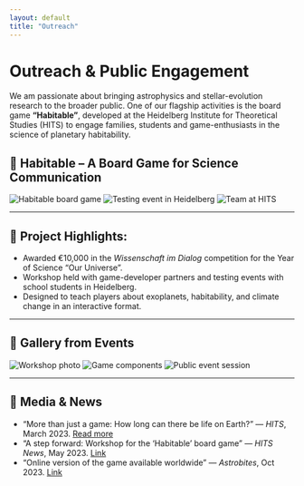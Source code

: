 ```yaml
---
layout: default
title: "Outreach"
---
```


# Outreach & Public Engagement

<div class="outreach-intro">
  <p>
    We am passionate about bringing astrophysics and stellar-evolution research to the broader public.  
    One of our flagship activities is the board game <strong>“Habitable”</strong>, developed at the Heidelberg Institute for Theoretical Studies (HITS) to engage families, students and game-enthusiasts in the science of planetary habitability.  
  </p>
</div>

## 🎲 Habitable – A Board Game for Science Communication

<div class="image-carousel">
  <img src="/assets/images/habitable-1.jpg" alt="Habitable board game">
  <img src="/assets/images/habitable-2.jpg" alt="Testing event in Heidelberg">
  <img src="/assets/images/habitable-3.jpg" alt="Team at HITS">
</div>

---

## 🌟 Project Highlights:
- Awarded €10,000 in the *Wissenschaft im Dialog* competition for the Year of Science “Our Universe”.  
- Workshop held with game-developer partners and testing events with school students in Heidelberg.  
- Designed to teach players about exoplanets, habitability, and climate change in an interactive format.  


---

## 📸 Gallery from Events

<div class="image-carousel">
  <img src="/assets/images/habitable-4.jpg" alt="Workshop photo">
  <img src="/assets/images/habitable-5.jpg" alt="Game components">
  <img src="/assets/images/habitable-6.jpg" alt="Public event session">
</div>

---

## 📢 Media & News

- “More than just a game: How long can there be life on Earth?” — *HITS*, March 2023. [Read more](https://www.h-its.org/2023/03/09/habitable-award/)  
- “A step forward: Workshop for the ‘Habitable’ board game” — *HITS News*, May 2023. [Link](https://habitable.h-its.org/)  
- “Online version of the game available worldwide” — *Astrobites*, Oct 2023. [Link](https://astrobites.org/2023/10/27/keep-it-clean-keep-it-habitable-a-game-about-life/)


